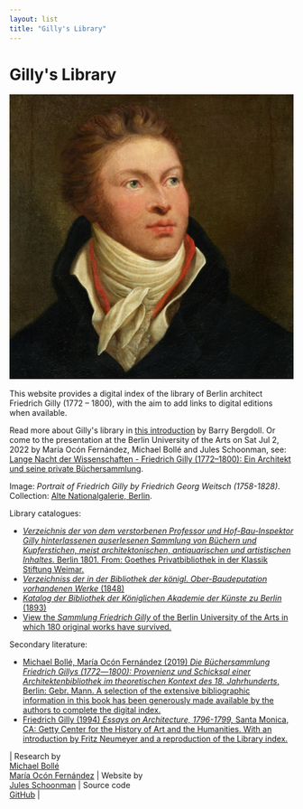 ```yaml
---
layout: list
title: "Gilly's Library"
---
```

# Gilly's Library

<div class="portrait"><img src="assets/img/gilly.jpg"></div>

This website provides a digital index of the library of Berlin architect Friedrich Gilly (1772 – 1800), with the aim to add links to digital editions when available.

Read more about Gilly's library in [this introduction](/gillys-library/introduction) by Barry Bergdoll. Or come to the presentation at the Berlin University of the Arts on Sat Jul 2, 2022 by María Ocón Fernández, Michael Bollé and Jules Schoonman, see: [Lange Nacht der Wissenschaften - Friedrich Gilly (1772–1800): Ein Architekt und seine private Büchersammlung](https://www.udk-berlin.de/veranstaltung/ausbildung-von-architekten/).

Image: *Portrait of Friedrich Gilly by Friedrich Georg Weitsch (1758-1828)*. Collection: <a href="https://smb.museum-digital.de/index.php?t=objekt&oges=143969">Alte Nationalgalerie, Berlin</a>.

<div style="clear:both"></div>

Library catalogues:
- <a class="manifest" href="assets/uv/uv.html#?manifest=https://haab-digital.klassik-stiftung.de/viewer/api/v1/records/3519073331/manifest/"><em>Verzeichnis der von dem verstorbenen Professor und Hof-Bau-Inspektor Gilly hinterlassenen auserlesenen
Sammlung von Büchern und Kupferstichen, meist architektonischen, antiquarischen und artistischen Inhaltes.</em> Berlin 1801. From: Goethes Privatbibliothek in der Klassik Stiftung Weimar.</a>
- <a class="manifest" href="assets/uv/uv.html#?manifest=https://www.e-rara.ch/i3f/v20/22802993/manifest"><em>Verzeichniss der in der Bibliothek der königl. Ober-Baudeputation vorhandenen Werke</em> (1848)</a>
- <a class="manifest" href="assets/uv/uv.html#?manifest=https://digital.zlb.de/viewer/api/v1/records/34431674/manifest/"><em>Katalog der Bibliothek der Königlichen Akademie der Künste zu Berlin</em> (1893)</a>
- [View the *Sammlung Friedrich Gilly* of the Berlin University of the Arts in which 180 original works have survived.](https://udk-berlin.hosted.exlibrisgroup.com/primo-explore/search?query=lsr32%2Cexact%2CSammlung%20Friedrich%20Gilly%2CAND&search_scope=default_scope&vid=UDK&mode=advanced)

Secondary literature:
- [Michael Bollé, María Ocón Fernández (2019) *Die Büchersammlung Friedrich Gillys (1772―1800): Provenienz und Schicksal einer Architektenbibliothek im theoretischen Kontext des 18. Jahrhunderts*, Berlin: Gebr. Mann. A selection of the extensive bibliographic information in this book has been generously made available by the authors to complete the digital index.](https://doi.org/10.5771/9783786175018)
- [Friedrich Gilly (1994) *Essays on Architecture, 1796-1799,* Santa Monica, CA: Getty Center for the History of Art and the Humanities. With an introduction by Fritz Neumeyer and a reproduction of the Library index.](http://www.getty.edu/publications/virtuallibrary/0892362812.html)

| Research by<br>[Michael Bollé](https://www.udk-berlin.de/studium/architektur/fachgebiete/architekturgeschichte-und-architekturtheorie/team/publikationen-prof-dr-michael-bolle/)<br>[María Ocón Fernández](https://uni-heidelberg.academia.edu/Mar%C3%ADaOcónFernández) | Website by<br>[Jules Schoonman](https://sammeltassen.nl) | Source code<br>[GitHub](https://github.com/sammeltassen/gillys-library) |